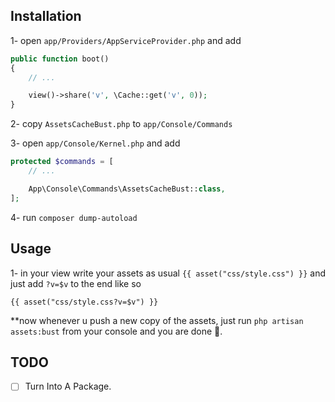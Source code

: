 ## Installation
1- open `app/Providers/AppServiceProvider.php` and add

```php
public function boot()
{
    // ...

    view()->share('v', \Cache::get('v', 0));
}
```

2- copy `AssetsCacheBust.php` to `app/Console/Commands`

3- open `app/Console/Kernel.php` and add

```php
protected $commands = [
    // ...

    App\Console\Commands\AssetsCacheBust::class,
];
```

4- run `composer dump-autoload`


## Usage
1- in your view write your assets as usual `{{ asset("css/style.css") }}` and just add `?v=$v` to the end like so

```blade
{{ asset("css/style.css?v=$v") }}
```

**now whenever u push a new copy of the assets, just run `php artisan assets:bust` from your console and you are done 💯.

## TODO

* [ ] Turn Into A Package.
